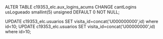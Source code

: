 ALTER TABLE c19353_elc.aux_logins_acums CHANGE cantLogins usLogueado smallint(5) unsigned DEFAULT 0 NOT NULL;

UPDATE c19353_elc.usuarios SET visita_id=concat('U000000000',id) where id<10;
UPDATE c19353_elc.usuarios SET visita_id=concat('U00000000',id) where id>10;

